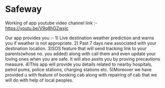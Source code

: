 # Safeway
Working of app youtube video channel link :-
https://youtu.be/V9q8hGZwxjc

Our app provides you :- 1) Live destination weather prediction and warns you if weather is not appropriate. 2) Past 7 days new associated with your destination location. 3)SOS feature that will send tracking link to your parents(whose no. you added) along with call them and even update your loving ones when you are safe. It will also assits you by proving precautions measure. 4)This app will provide you details related to nearby hospitals, petrol pums, police stations, charging stations etc. 5)Moreover we have provided u with feature of booking cab along with repairing of cab that we will do with help of local peoples.
